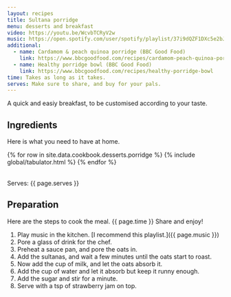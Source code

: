 ```yaml
---
layout: recipes
title: Sultana porridge
menu: desserts and breakfast
video: https://youtu.be/WcvbTCRyV2w
music: https://open.spotify.com/user/spotify/playlist/37i9dQZF1DXc5e2bJhV6pu?si=yLXThGP-Snqw4PVvII8C-w
additional:
  - name: Cardamom & peach quinoa porridge (BBC Good Food)
    link: https://www.bbcgoodfood.com/recipes/cardamom-peach-quinoa-porridge
  - name: Healthy porridge bowl (BBC Good Food)
    link: https://www.bbcgoodfood.com/recipes/healthy-porridge-bowl
time: Takes as long as it takes.
serves: Make sure to share, and buy for your pals.
---
```


A quick and easiy breakfast, to be customised according to your taste.

## Ingredients

Here is what you need to have at home.

<table>
  {% for row  in site.data.cookbook.desserts.porridge %}
{% include global/tabulator.html %}
  {% endfor %}
</table>

Serves: {{ page.serves }}

## Preparation

Here are the steps to cook the meal. {{ page.time }} Share and enjoy!

1. Play music in the kitchen. [I recommend this playlist.]({{ page.music }})
2. Pore a glass of drink for the chef.
3. Preheat a sauce pan, and pore the oats in.
4. Add the sultanas, and wait a few minutes until the oats start to roast.
5. Now add the cup of milk, and let the oats absorb it.
6. Add the cup of water and let it absorb but keep it runny enough.
7. Add the sugar and stir for a minute.
8. Serve with a tsp of strawberry jam on top.